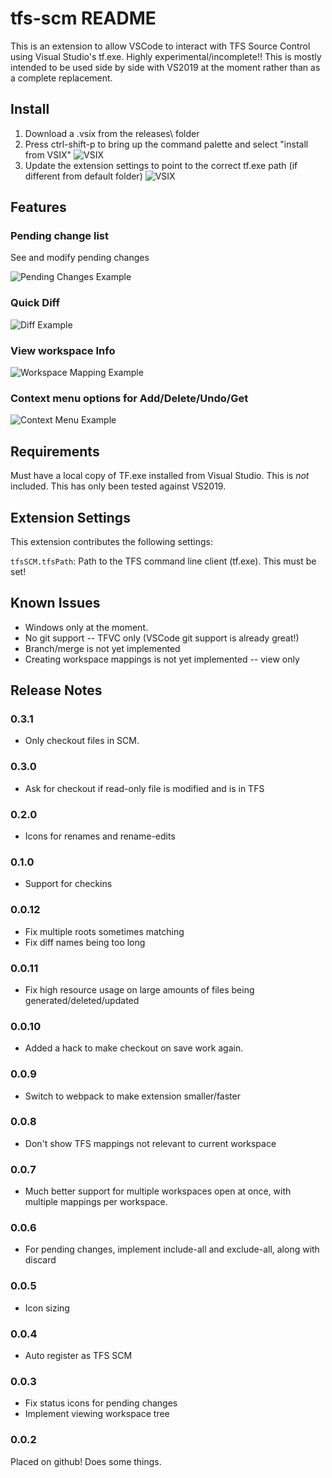 # tfs-scm README

This is an extension to allow VSCode to interact with TFS Source Control using Visual Studio's tf.exe. Highly experimental/incomplete!! This is mostly intended to be used side by side with VS2019 at the moment rather than as a complete replacement.

## Install

1. Download a .vsix from the releases\ folder
2. Press ctrl-shift-p to bring up the command palette and select "install from VSIX"
![VSIX](docs/install.png)
3. Update the extension settings to point to the correct tf.exe path (if different from default folder)
![VSIX](docs/tfs-settings.png)

## Features

### Pending change list

See and modify pending changes

![Pending Changes Example](docs/pending-changes.png)

### Quick Diff

![Diff Example](docs/diff.png)

### View workspace Info

![Workspace Mapping Example](docs/workspace-mapping.png)

### Context menu options for Add/Delete/Undo/Get

![Context Menu Example](docs/context-menu.png)


## Requirements

Must have a local copy of TF.exe installed from Visual Studio. This is _not_ included. This has only been tested against VS2019.

## Extension Settings

This extension contributes the following settings:

`tfsSCM.tfsPath`: Path to the TFS command line client (tf.exe). This must be set!

## Known Issues

* Windows only at the moment.
* No git support -- TFVC only (VSCode git support is already great!)
* Branch/merge is not yet implemented
* Creating workspace mappings is not yet implemented -- view only

## Release Notes

### 0.3.1
* Only checkout files in SCM.

### 0.3.0
* Ask for checkout if read-only file is modified and is in TFS

### 0.2.0
* Icons for renames and rename-edits

### 0.1.0
* Support for checkins

### 0.0.12
* Fix multiple roots sometimes matching
* Fix diff names being too long

### 0.0.11
* Fix high resource usage on large amounts of files being generated/deleted/updated

### 0.0.10
* Added a hack to make checkout on save work again.

### 0.0.9
* Switch to webpack to make extension smaller/faster

### 0.0.8
* Don't show TFS mappings not relevant to current workspace

### 0.0.7
* Much better support for multiple workspaces open at once, with multiple mappings per workspace.

### 0.0.6
* For pending changes, implement include-all and exclude-all, along with discard

### 0.0.5
* Icon sizing

### 0.0.4
* Auto register as TFS SCM

### 0.0.3

* Fix status icons for pending changes
* Implement viewing workspace tree

### 0.0.2

Placed on github! Does some things.
